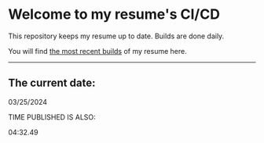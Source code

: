 # Welcome to my resume's CI/CD
This repository keeps my resume up to date. Builds are done daily.
  
You will find [the most recent builds](output/) of my resume here.
* * *
 
## The current date:  
 03/25/2024 
   
  
  
 TIME PUBLISHED IS ALSO: 
  
 04:32.49 
  
  
